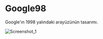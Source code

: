 # Google98
Google'ın 1998 yalındaki arayüzünün tasarımı.

![Screenshot_1](https://github.com/UygarYildiz/Google98/assets/134080560/6329067c-c267-4914-8d4e-d732934a6cf4)
